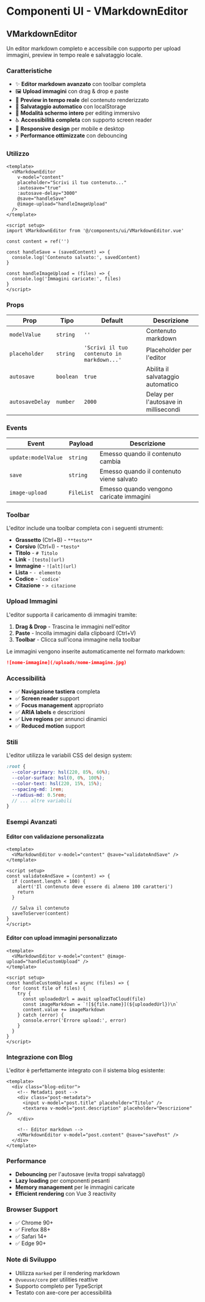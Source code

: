 # Componenti UI - VMarkdownEditor

## VMarkdownEditor

Un editor markdown completo e accessibile con supporto per upload immagini, preview in tempo reale e salvataggio locale.

### Caratteristiche

- ✨ **Editor markdown avanzato** con toolbar completa
- 🖼️ **Upload immagini** con drag & drop e paste
- 👀 **Preview in tempo reale** del contenuto renderizzato
- 💾 **Salvataggio automatico** con localStorage
- 🎨 **Modalità schermo intero** per editing immersivo
- ♿ **Accessibilità completa** con supporto screen reader
- 📱 **Responsive design** per mobile e desktop
- ⚡ **Performance ottimizzate** con debouncing

### Utilizzo

```vue
<template>
  <VMarkdownEditor
    v-model="content"
    placeholder="Scrivi il tuo contenuto..."
    :autosave="true"
    :autosave-delay="3000"
    @save="handleSave"
    @image-upload="handleImageUpload"
  />
</template>

<script setup>
import VMarkdownEditor from '@/components/ui/VMarkdownEditor.vue'

const content = ref('')

const handleSave = (savedContent) => {
  console.log('Contenuto salvato:', savedContent)
}

const handleImageUpload = (files) => {
  console.log('Immagini caricate:', files)
}
</script>
```

### Props

| Prop            | Tipo      | Default                                    | Descrizione                          |
| --------------- | --------- | ------------------------------------------ | ------------------------------------ |
| `modelValue`    | `string`  | `''`                                       | Contenuto markdown                   |
| `placeholder`   | `string`  | `'Scrivi il tuo contenuto in markdown...'` | Placeholder per l'editor             |
| `autosave`      | `boolean` | `true`                                     | Abilita il salvataggio automatico    |
| `autosaveDelay` | `number`  | `2000`                                     | Delay per l'autosave in millisecondi |

### Events

| Event               | Payload    | Descrizione                              |
| ------------------- | ---------- | ---------------------------------------- |
| `update:modelValue` | `string`   | Emesso quando il contenuto cambia        |
| `save`              | `string`   | Emesso quando il contenuto viene salvato |
| `image-upload`      | `FileList` | Emesso quando vengono caricate immagini  |

### Toolbar

L'editor include una toolbar completa con i seguenti strumenti:

- **Grassetto** (Ctrl+B) - `**testo**`
- **Corsivo** (Ctrl+I) - `*testo*`
- **Titolo** - `# Titolo`
- **Link** - `[testo](url)`
- **Immagine** - `![alt](url)`
- **Lista** - `- elemento`
- **Codice** - `` `codice` ``
- **Citazione** - `> citazione`

### Upload Immagini

L'editor supporta il caricamento di immagini tramite:

1. **Drag & Drop** - Trascina le immagini nell'editor
2. **Paste** - Incolla immagini dalla clipboard (Ctrl+V)
3. **Toolbar** - Clicca sull'icona immagine nella toolbar

Le immagini vengono inserite automaticamente nel formato markdown:

```markdown
![nome-immagine](/uploads/nome-immagine.jpg)
```

### Accessibilità

- ✅ **Navigazione tastiera** completa
- ✅ **Screen reader** support
- ✅ **Focus management** appropriato
- ✅ **ARIA labels** e descrizioni
- ✅ **Live regions** per annunci dinamici
- ✅ **Reduced motion** support

### Stili

L'editor utilizza le variabili CSS del design system:

```scss
:root {
  --color-primary: hsl(220, 85%, 60%);
  --color-surface: hsl(0, 0%, 100%);
  --color-text: hsl(220, 15%, 15%);
  --spacing-md: 1rem;
  --radius-md: 0.5rem;
  // ... altre variabili
}
```

### Esempi Avanzati

#### Editor con validazione personalizzata

```vue
<template>
  <VMarkdownEditor v-model="content" @save="validateAndSave" />
</template>

<script setup>
const validateAndSave = (content) => {
  if (content.length < 100) {
    alert('Il contenuto deve essere di almeno 100 caratteri')
    return
  }

  // Salva il contenuto
  saveToServer(content)
}
</script>
```

#### Editor con upload immagini personalizzato

```vue
<template>
  <VMarkdownEditor v-model="content" @image-upload="handleCustomUpload" />
</template>

<script setup>
const handleCustomUpload = async (files) => {
  for (const file of files) {
    try {
      const uploadedUrl = await uploadToCloud(file)
      const imageMarkdown = `![${file.name}](${uploadedUrl})\n`
      content.value += imageMarkdown
    } catch (error) {
      console.error('Errore upload:', error)
    }
  }
}
</script>
```

### Integrazione con Blog

L'editor è perfettamente integrato con il sistema blog esistente:

```vue
<template>
  <div class="blog-editor">
    <!-- Metadati post -->
    <div class="post-metadata">
      <input v-model="post.title" placeholder="Titolo" />
      <textarea v-model="post.description" placeholder="Descrizione" />
    </div>

    <!-- Editor markdown -->
    <VMarkdownEditor v-model="post.content" @save="savePost" />
  </div>
</template>
```

### Performance

- **Debouncing** per l'autosave (evita troppi salvataggi)
- **Lazy loading** per componenti pesanti
- **Memory management** per le immagini caricate
- **Efficient rendering** con Vue 3 reactivity

### Browser Support

- ✅ Chrome 90+
- ✅ Firefox 88+
- ✅ Safari 14+
- ✅ Edge 90+

### Note di Sviluppo

- Utilizza `marked` per il rendering markdown
- `@vueuse/core` per utilities reattive
- Supporto completo per TypeScript
- Testato con axe-core per accessibilità
